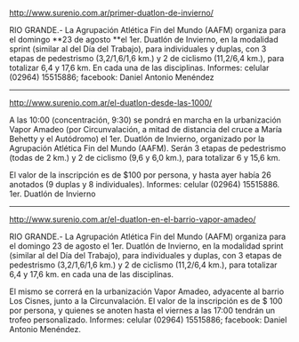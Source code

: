 http://www.surenio.com.ar/primer-duatlon-de-invierno/

RIO GRANDE.- La Agrupación Atlética Fin del Mundo (AAFM) organiza para el domingo **23 de agosto **el 1er. Duatlón de Invierno, en la modalidad sprint (similar al del Día del Trabajo), para individuales y duplas, con 3 etapas de pedestrismo (3,2/1,6/1,6 km.) y 2 de ciclismo (11,2/6,4 km.), para totalizar 6,4 y 17,6 km. En cada una de las disciplinas. Informes: celular (02964) 15515886; facebook: Daniel Antonio Menéndez

-----

http://www.surenio.com.ar/el-duatlon-desde-las-1000/

A las 10:00 (concentración, 9:30) se pondrá en marcha en la urbanización Vapor Amadeo (por Circunvalación, a mitad de distancia del cruce a María Behetty y el Autódromo) el 1er. Duatlón de Invierno, organizado por la Agrupación Atlética Fin del Mundo (AAFM). Serán 3 etapas de pedestrismo (todas de 2 km.) y 2 de ciclismo (9,6 y 6,0 km.), para totalizar 6 y 15,6 km.

El valor de la inscripción es de $100 por persona, y hasta ayer había 26 anotados (9 duplas y 8 individuales). Informes: celular (02964) 15515886. 1er. Duatlón de Invierno 

----

http://www.surenio.com.ar/el-duatlon-en-el-barrio-vapor-amadeo/

RIO GRANDE.- La Agrupación Atlética Fin del Mundo (AAFM) organiza para el domingo 23 de agosto el 1er. Duatlón de Invierno, en la modalidad sprint (similar al del Día del Trabajo), para individuales y duplas, con 3 etapas de pedestrismo (3,2/1,6/1,6 km.) y 2 de ciclismo (11,2/6,4 km.), para totalizar 6,4 y 17,6 km. en cada una de las disciplinas.

El mismo se correrá en la urbanización Vapor Amadeo, adyacente al barrio Los Cisnes, junto a la Circunvalación. El valor de la inscripción es de $ 100 por persona, y quienes se anoten hasta el viernes a las 17:00 tendrán un trofeo personalizado. Informes: celular (02964) 15515886; facebook: Daniel Antonio Menéndez.


